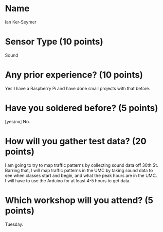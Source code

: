 # Name

Ian Ker-Seymer

# Sensor Type (10 points)

Sound

# Any prior experience? (10 points)

Yes I have a Raspberry Pi and have done small projects with that before.

# Have you soldered before? (5 points)
[yes/no]
No.

# How will you gather test data? (20 points)

I am going to try to map traffic patterns by collecting sound data off 30th St. Barring that, I will map traffic patterns in the UMC by taking sound data to see when classes start and begin, and what the peak hours are in the UMC. I will have to use the Arduino for at least 4-5 hours to get data.

# Which workshop will you attend? (5 points)

Tuesday.
